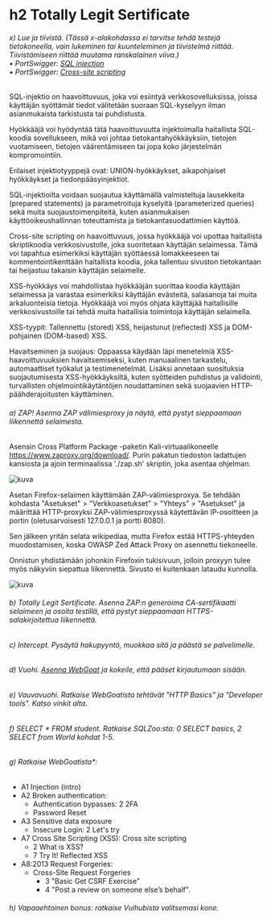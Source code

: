# h2 Totally Legit Sertificate

###### x) Lue ja tiivistä. (Tässä x-alakohdassa ei tarvitse tehdä testejä tietokoneella, vain lukeminen tai kuunteleminen ja tiivistelmä riittää. Tiivistämiseen riittää muutama ranskalainen viiva.)<br>• PortSwigger: [SQL injection](https://portswigger.net/web-security/sql-injection)<br>• PortSwigger: [Cross-site scripting](https://portswigger.net/web-security/cross-site-scripting)

SQL-injektio on haavoittuvuus, joka voi esiintyä verkkosovelluksissa, joissa käyttäjän syöttämät tiedot välitetään suoraan SQL-kyselyyn ilman asianmukaista tarkistusta tai puhdistusta.

Hyökkääjä voi hyödyntää tätä haavoittuvuutta injektoimalla haitallista SQL-koodia sovellukseen, mikä voi johtaa tietokantahyökkäyksiin, tietojen vuotamiseen, tietojen väärentämiseen tai jopa koko järjestelmän kompromointiin.

Erilaiset injektiotyyppejä ovat: UNION-hyökkäykset, aikapohjaiset hyökkäykset ja tiedonpääsyinjektiot. 

SQL-injektioilta voidaan suojautua käyttämällä valmisteltuja lausekkeita (prepared statements) ja parametroituja kyselyitä (parameterized queries) sekä muita suojaustoimenpiteitä, kuten asianmukaisen käyttöoikeushallinnan toteuttamista ja tietokantasuodattimien käyttöä.

Cross-site scripting on haavoittuvuus, jossa hyökkääjä voi upottaa haitallista skriptikoodia verkkosivustolle, joka suoritetaan käyttäjän selaimessa. Tämä voi tapahtua esimerkiksi käyttäjän syöttäessä lomakkeeseen tai kommentointikenttään haitallista koodia, joka tallentuu sivuston tietokantaan tai heijastuu takaisin käyttäjän selaimelle.

XSS-hyökkäys voi mahdollistaa hyökkääjän suorittaa koodia käyttäjän selaimessa ja varastaa esimerkiksi käyttäjän evästeitä, salasanoja tai muita arkaluonteisia tietoja. Hyökkääjä voi myös ohjata käyttäjää haitallisille verkkosivustoille tai tehdä muita haitallisia toimintoja käyttäjän selaimella.

XSS-tyypit: Tallennettu (stored) XSS, heijastunut (reflected) XSS ja DOM-pohjainen (DOM-based) XSS. 

Havaitseminen ja suojaus: Oppaassa käydään läpi menetelmiä XSS-haavoittuvuuksien havaitsemiseksi, kuten manuaalinen tarkastelu, automaattiset työkalut ja testimenetelmät. Lisäksi annetaan suosituksia suojautumisesta XSS-hyökkäyksiltä, kuten syötteiden puhdistus ja validointi, turvallisten ohjelmointikäytäntöjen noudattaminen sekä suojaavien HTTP-päähderajoitusten käyttäminen.

###### a) ZAP! Asenna ZAP välimiesproxy ja näytä, että pystyt sieppaamaan liikennettä selaimesta.

Asensin Cross Platform Package -paketin Kali-virtuaalikoneelle https://www.zaproxy.org/download/. Purin pakatun tiedoston ladattujen kansiosta ja ajoin terminaalissa './zap.sh' skriptin, joka asentaa ohjelman.  

![kuva](https://user-images.githubusercontent.com/103586741/231192072-ec507835-5e1c-4a67-ba69-2381647bd31b.png)

Asetan Firefox-selaimen käyttämään ZAP-välimiesproxya. Se tehdään kohdasta "Asetukset" > "Verkkoasetukset" > "Yhteys" > "Asetukset" ja määrittää HTTP-proxyksi ZAP-välimiesproxyssä käytettävän IP-osoitteen ja portin (oletusarvoisesti 127.0.0.1 ja portti 8080).

Sen jälkeen yritän selata wikipediaa, mutta Firefox estää HTTPS-yhteyden muodostamisen, koska OWASP Zed Attack Proxy on asennettu tiekoneelle. 

Onnistun yhdistämään johonkin Firefoxin tukisivuun, jolloin proxyyn tulee myös näkyviin siepattua liikennettä. Sivusto ei kuitenkaan lataudu kunnolla. 

![kuva](https://user-images.githubusercontent.com/103586741/231201694-21330c7b-fa65-47bb-a5b6-d158c7a0f69f.png)



###### b) Totally Legit Sertificate. Asenna ZAP:n generoima CA-sertifikaatti selaimeen ja osoita testillä, että pystyt sieppaamaan HTTPS-salakirjoitettua liikennettä.

###### c) Intercept. Pysäytä hakupyyntö, muokkaa sitä ja päästä se palvelimelle.

###### d) Vuohi. [Asenna WebGoat](https://terokarvinen.com/2020/install-webgoat-web-pentest-practice-target/) ja kokeile, että pääset kirjautumaan sisään.

###### e) Vauvavuohi. Ratkaise WebGoatista tehtävät "HTTP Basics" ja "Developer tools". Katso vinkit alta.

###### f) SELECT * FROM student. Ratkaise SQLZoo:sta: 0 SELECT basics, 2 SELECT from World kohdat 1-5.

###### g) Ratkaise WebGoatista*:
+ A1 Injection (intro)
+ A2 Broken authentication:
    + Authentication bypasses: 2 2FA 
    + Password Reset
+ A3 Sensitive data exposure
    + Insecure Login: 2 Let's try
+ A7 Cross Site Scripting (XSS): Cross site scripting
    + 2 What is XSS?
    + 7 Try It! Reflected XSS
+ A8:2013 Request Forgeries:
    + Cross-Site Request Forgeries
        + 3 "Basic Get CSRF Exercise"
        + 4 "Post a review on someone else’s behalf".

###### h) Vapaaehtoinen bonus: ratkaise Vulhubista valitsemasi kone.
